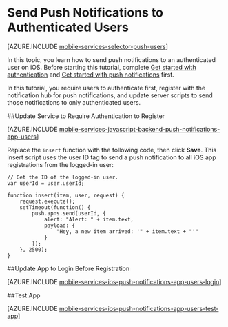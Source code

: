 <properties
    pageTitle="Send Push Notifications to Authenticated Users in iOS (JavaScript backend)"
    description="Learn how to send push notifications to specific users"
    services="mobile-services,notification-hubs"
    documentationCenter="ios"
    authors="krisragh"
    manager="dwrede"
    editor=""/>


<tags
    ms.service="mobile-services"
    ms.workload="mobile"
    ms.tgt_pltfrm="mobile-ios"
    ms.devlang="objective-c"
    ms.topic="article"
    ms.date="10/01/2015"
    ms.author="krisragh"/>

# Send Push Notifications to Authenticated Users

[AZURE.INCLUDE [mobile-services-selector-push-users](../../includes/mobile-services-selector-push-users.md)]

In this topic, you learn how to send push notifications to an authenticated user on iOS. Before starting this tutorial, complete [Get started with authentication] and [Get started with push notifications] first.

In this tutorial, you require users to authenticate first, register with the notification hub for push notifications, and update server scripts to send those notifications to only authenticated users.


##<a name="register"></a>Update Service to Require Authentication to Register

[AZURE.INCLUDE [mobile-services-javascript-backend-push-notifications-app-users](../../includes/mobile-services-javascript-backend-push-notifications-app-users.md)]

Replace the `insert` function with the following code, then click **Save**. This insert script uses the user ID tag to send a push notification to all iOS app registrations from the logged-in user:

```
// Get the ID of the logged-in user.
var userId = user.userId;

function insert(item, user, request) {
    request.execute();
    setTimeout(function() {
        push.apns.send(userId, {
            alert: "Alert: " + item.text,
            payload: {
                "Hey, a new item arrived: '" + item.text + "'"
            }
        });
    }, 2500);
}
```

##<a name="update-app"></a>Update App to Login Before Registration

[AZURE.INCLUDE [mobile-services-ios-push-notifications-app-users-login](../../includes/mobile-services-ios-push-notifications-app-users-login.md)]

##<a name="test"></a>Test App

[AZURE.INCLUDE [mobile-services-ios-push-notifications-app-users-test-app](../../includes/mobile-services-ios-push-notifications-app-users-test-app.md)]



<!-- Anchors. -->
[Updating the service to require authentication for registration]: #register
[Updating the app to log in before registration]: #update-app
[Testing the app]: #test
[Next Steps]:#next-steps


<!-- URLs. -->
[Get started with authentication]: mobile-services-ios-get-started-users.md
[Get started with push notifications]: mobile-services-javascript-backend-ios-get-started-push.md
[Mobile Services .NET How-to Conceptual Reference]: mobile-services-ios-how-to-use-client-library.md

